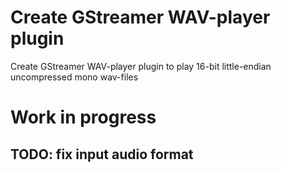 # Create GStreamer WAV-player plugin
Create GStreamer WAV-player plugin to play 16-bit little-endian uncompressed mono wav-files

# Work in progress
## TODO: fix input audio format